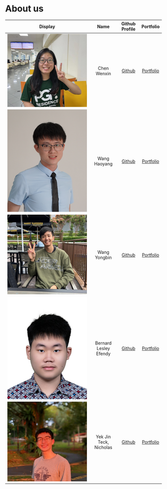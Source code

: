# About us

| Display                                       |           Name             |            Github Profile                  |                                    Portfolio                                    |
|-----------------------------------------------|:--------------------------:|:-------------------------------------:     |:-------------------------------------------------------------------------------:|
| ![Chen Wenxin](./team/wenxin.jpg)             |        Chen Wenxin         | [Github](https://github.com/wenxin-c)      |   [Portfolio](https://ay2223s2-cs2113-t12-4.github.io/tp/team/wenxin-c.html)    |
| ![Wang Haoyang](./team/haoyangw.png)          |        Wang Haoyang        | [Github](https://github.com/haoyangw)      |   [Portfolio](https://ay2223s2-cs2113-t12-4.github.io/tp/team/haoyangw.html)    |
| ![Wang Yongbin](./team/yongbin.png)           |        Wang Yongbin        | [Github](https://github.com/YongbinWang)   |  [Portfolio](https://ay2223s2-cs2113-t12-4.github.io/tp/team/yongbinwang.html)  |
| ![Bernard Lesley](./team/bernard.jpg)         |   Bernard Lesley Efendy    | [Github](https://github.com/BernardLesley) | [Portfolio](https://ay2223s2-cs2113-t12-4.github.io/tp/team/bernardlesley.html) |
| ![Yek Jin Teck, Nicholas](./team/nichyjt.jpg) |   Yek Jin Teck, Nicholas   |  [Github](https://github.com/nichyjt)      |    [Portfolio](https://ay2223s2-cs2113-t12-4.github.io/tp/team/nichyjt.html)    |